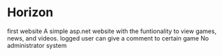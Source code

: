 # Horizon
first website 
A simple asp.net website with the funtionality to view games, news, and videos. logged user can give a comment to certain game
No administrator system
